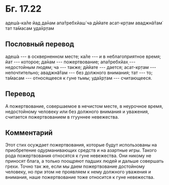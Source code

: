 # Бг. 17.22
адеш́а-ка̄ле йад да̄нам
апа̄требхйаш́ ча дӣйате
асат-кр̣там аваджн̃а̄там̇
тат та̄масам уда̄хр̣там
## Пословный перевод

адеш́а --- в оскверненном месте; ка̄ле --- и в неблагоприятное время; йат
--- которое; да̄нам --- пожертвование; апа̄требхйах̣ --- недостойным людям;
ча --- также; дӣйате --- дается; асат-кр̣там --- непочтительно;
аваджн̃а̄там --- без должного внимания; тат --- то; та̄масам ---
относящееся к гуне тьмы; уда̄хр̣там --- считающееся.

## Перевод

А пожертвование, совершаемое в нечистом месте, в неурочное время,
недостойному человеку или без должного внимания и уважения, считается
пожертвованием в ггууннее невежества.

## Комментарий

Этот стих осуждает пожертвования, которые будут использованы на
приобретение одурманивающих средств и на азартные игры. Такого рода
пожертвования относятся к гуне невежества. Они никому не приносят блага,
а только поощряют падших людей и дальше совершать грехи. Точно так же,
если мы даем пожертвование достойному человеку, но при этом не проявляем
к нему должного уважения и внимания, наше пожертвование тоже относится к
гуне невежества.
